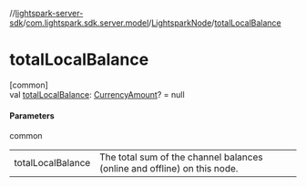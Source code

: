 //[lightspark-server-sdk](../../../index.md)/[com.lightspark.sdk.server.model](../index.md)/[LightsparkNode](index.md)/[totalLocalBalance](total-local-balance.md)

# totalLocalBalance

[common]\
val [totalLocalBalance](total-local-balance.md): [CurrencyAmount](../-currency-amount/index.md)? = null

#### Parameters

common

| | |
|---|---|
| totalLocalBalance | The total sum of the channel balances (online and offline) on this node. |
